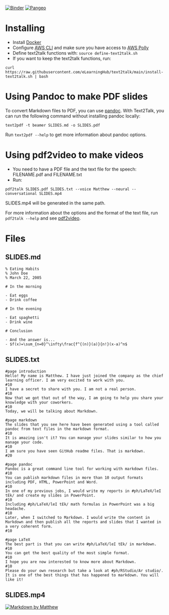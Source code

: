 [![Binder](https://mybinder.org/badge_logo.svg)](https://mybinder.org/v2/gh/eLearningHub/pdf2video/main)
[![Pangeo](https://binder.pangeo.io/badge.svg)](https://binder.pangeo.io/v2/gh/eLearningHub/pdf2video/main)

# Installing

* Install [Docker](https://docs.docker.com/get-docker/)
* Configure [AWS CLI](https://docs.aws.amazon.com/cli/latest/userguide/cli-chap-install.html) and make sure you have access to [AWS Polly](https://docs.aws.amazon.com/polly/latest/dg/setting-up.html)
* Define text2talk functions with: `source define-text2talk.sh`
* If you want to keep the text2talk functions, run: 
```
curl https://raw.githubusercontent.com/eLearningHub/text2talk/main/install-text2talk.sh | bash
```

# Using Pandoc to make PDF slides
To convert Markdown files to PDF, you can use [pandoc](https://pandoc.org/). With Text2Talk, you can run the following command without installing pandoc locally:
```
text2pdf -t beamer SLIDES.md -o SLIDES.pdf
```
Run `text2pdf --help` to get more information about pandoc options. 

# Using pdf2video to make videos
* You need to have a PDF file and the text file for the speech: FILENAME.pdf and FILENAME.txt
* Run:
```
pdf2talk SLIDES.pdf SLIDES.txt --voice Matthew --neural --conversational SLIDES.mp4
```
SLIDES.mp4 will be generated in the same path.

For more information about the options and the format of the text file, run `pdf2talk --help` and see [pdf2video](https://github.com/tjunttila/pdf2video).

# Files

## SLIDES.md

```
% Eating Habits
% John Doe
% March 22, 2005

# In the morning

- Eat eggs
- Drink coffee

# In the evening

- Eat spaghetti
- Drink wine

# Conclusion

- And the answer is...
- $f(x)=\sum_{n=0}^\infty\frac{f^{(n)}(a)}{n!}(x-a)^n$ 
```

## SLIDES.txt
```
#page introduction
Hello! My name is Matthew. I have just joined the company as the chief learning officer. I am very excited to work with you.
#10
I have a secret to share with you. I am not a real person.
#10
Now that we got that out of the way, I am going to help you share your knowledge with your coworkers.  
#10
Today, we will be talking about Markdown.

#page markdown
The slides that you see here have been generated using a tool called pandoc from text files in the markdown format.
#10
It is amazing isn't it? You can manage your slides similar to how you manage your code.
#10
I am sure you have seen GitHub readme files. That is markdown. 
#20

#page pandoc
Pandoc is a great command line tool for working with markdown files.
#10
You can publish markdown files in more than 10 output formats including PDF, HTML, PowerPoint and Word.
#10  
In one of my previous jobs, I would write my reports in #ph/LaTeX/leI tEk/ and create my slides in PowerPoint.
#10
Including #ph/LaTeX/leI tEk/ math formulas in PowerPoint was a big headache.
#10
Later, when I switched to Markdown. I would write the content in Markdown and then publish all the reports and slides that I wanted in a very coherent form.
#10

#page LaTeX
The best part is that you can write #ph/LaTeX/leI tEk/ in markdown. 
#10
You can get the best quality of the most simple format.
#10
I hope you are now interested to know more about Markdown.
#10
Please do your own research but take a look at #ph/RStudio/Ar studio/. It is one of the best things that has happened to markdown. You will like it! 
```

## SLIDES.mp4

[![Markdown by Matthew](https://img.youtube.com/vi/qMgkA0EmfxQ/maxresdefault.jpg)](https://youtu.be/qMgkA0EmfxQ)
